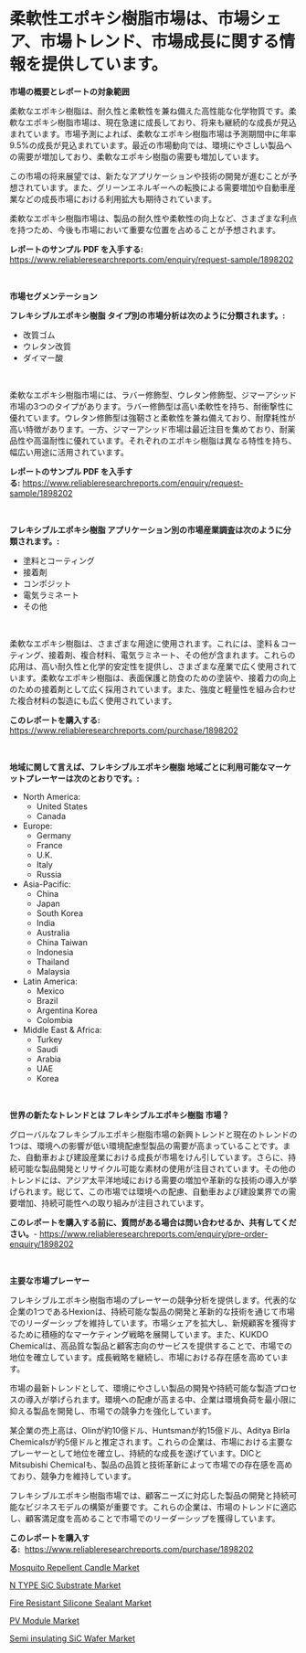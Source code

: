 <p><h1>柔軟性エポキシ樹脂市場は、市場シェア、市場トレンド、市場成長に関する情報を提供しています。</h1></p><p><strong>市場の概要とレポートの対象範囲</strong></p>
<p><p>柔軟なエポキシ樹脂は、耐久性と柔軟性を兼ね備えた高性能な化学物質です。柔軟なエポキシ樹脂市場は、現在急速に成長しており、将来も継続的な成長が見込まれています。市場予測によれば、柔軟なエポキシ樹脂市場は予測期間中に年率9.5%の成長が見込まれています。最近の市場動向では、環境にやさしい製品への需要が増加しており、柔軟なエポキシ樹脂の需要も増加しています。</p><p>この市場の将来展望では、新たなアプリケーションや技術の開発が進むことが予想されています。また、グリーンエネルギーへの転換による需要増加や自動車産業などの成長市場における利用拡大も期待されています。</p><p>柔軟なエポキシ樹脂市場は、製品の耐久性や柔軟性の向上など、さまざまな利点を持つため、今後も市場において重要な位置を占めることが予想されます。</p></p>
<p><strong>レポートのサンプル PDF を入手する:</strong> <a href="https://www.reliableresearchreports.com/enquiry/request-sample/1898202">https://www.reliableresearchreports.com/enquiry/request-sample/1898202</a></p>
<p>&nbsp;</p>
<p><strong>市場セグメンテーション</strong></p>
<p><strong>フレキシブルエポキシ樹脂 タイプ別の市場分析は次のように分類されます。:</strong></p>
<p><ul><li>改質ゴム</li><li>ウレタン改質</li><li>ダイマー酸</li></ul></p>
<p>&nbsp;</p>
<p><p>柔軟なエポキシ樹脂市場には、ラバー修飾型、ウレタン修飾型、ジマーアシッド市場の3つのタイプがあります。ラバー修飾型は高い柔軟性を持ち、耐衝撃性に優れています。ウレタン修飾型は強靭さと柔軟性を兼ね備えており、耐摩耗性が高い特徴があります。一方、ジマーアシッド市場は最近注目を集めており、耐薬品性や高温耐性に優れています。それぞれのエポキシ樹脂は異なる特性を持ち、幅広い用途に活用されています。</p></p>
<p><strong>レポートのサンプル PDF を入手する:</strong>&nbsp;<a href="https://www.reliableresearchreports.com/enquiry/request-sample/1898202">https://www.reliableresearchreports.com/enquiry/request-sample/1898202</a></p>
<p>&nbsp;</p>
<p><strong> フレキシブルエポキシ樹脂 アプリケーション別の市場産業調査は次のように分類されます。:</strong></p>
<p><ul><li>塗料とコーティング</li><li>接着剤</li><li>コンポジット</li><li>電気ラミネート</li><li>その他</li></ul></p>
<p>&nbsp;</p>
<p><p>柔軟なエポキシ樹脂は、さまざまな用途に使用されます。これには、塗料＆コーティング、接着剤、複合材料、電気ラミネート、その他が含まれます。これらの応用は、高い耐久性と化学的安定性を提供し、さまざまな産業で広く使用されています。柔軟なエポキシ樹脂は、表面保護と防食のための塗装や、接着力の向上のための接着剤として広く採用されています。また、強度と軽量性を組み合わせた複合材料の製造にも広く使用されています。</p></p>
<p><strong>このレポートを購入する:</strong>&nbsp; <a href="https://www.reliableresearchreports.com/purchase/1898202">https://www.reliableresearchreports.com/purchase/1898202</a></p>
<p>&nbsp;</p>
<p><strong>地域に関して言えば、フレキシブルエポキシ樹脂 地域ごとに利用可能なマーケットプレーヤーは次のとおりです。:</strong></p>
<p><ul>
    <li>
        North America:
        <ul>
            <li>United States</li>
            <li>Canada</li>
        </ul>
    </li>
    <li>
        Europe:
        <ul>
            <li>Germany</li>
            <li>France</li>
            <li>U.K.</li>
            <li>Italy</li>
            <li>Russia</li>
        </ul>
    </li>
    <li>
        Asia-Pacific:
        <ul>
            <li>China</li>
            <li>Japan</li>
            <li>South Korea</li>
            <li>India</li>
            <li>Australia</li>
            <li>China Taiwan</li>
            <li>Indonesia</li>
            <li>Thailand</li>
            <li>Malaysia</li>
        </ul>
    </li>
    <li>
        Latin America:
        <ul>
            <li>Mexico</li>
            <li>Brazil</li>
            <li>Argentina Korea</li>
            <li>Colombia</li>
        </ul>
    </li>
    <li>
        Middle East & Africa:
        <ul>
            <li>Turkey</li>
            <li>Saudi</li>
            <li>Arabia</li>
            <li>UAE</li>
            <li>Korea</li>
        </ul>
    </li>
    </ul></p>
<p>&nbsp;</p>
<p><strong>世界の新たなトレンドとは フレキシブルエポキシ樹脂 市場？</strong></p>
<p><p>グローバルなフレキシブルエポキシ樹脂市場の新興トレンドと現在のトレンドの1つは、環境への影響が低い環境配慮型製品の需要が高まっていることです。また、自動車および建設産業における成長が市場をけん引しています。さらに、持続可能な製品開発とリサイクル可能な素材の使用が注目されています。その他のトレンドには、アジア太平洋地域における需要の増加や革新的な技術の導入が挙げられます。総じて、この市場では環境への配慮、自動車および建設業界での需要増加、持続可能性への取り組みが注目されています。</p></p>
<p><strong>このレポートを購入する前に、質問がある場合は問い合わせるか、共有してください。</strong>- <a href="https://www.reliableresearchreports.com/enquiry/pre-order-enquiry/1898202">https://www.reliableresearchreports.com/enquiry/pre-order-enquiry/1898202</a></p>
<p>&nbsp;</p>
<p><strong>主要な市場プレーヤー</strong></p>
<p><p>フレキシブルエポキシ樹脂市場のプレーヤーの競争分析を提供します。代表的な企業の1つであるHexionは、持続可能な製品の開発と革新的な技術を通じて市場でのリーダーシップを維持しています。市場シェアを拡大し、新規顧客を獲得するために積極的なマーケティング戦略を展開しています。また、KUKDO Chemicalは、高品質な製品と顧客志向のサービスを提供することで、市場での地位を確立しています。成長戦略を継続し、市場における存在感を高めています。</p><p>市場の最新トレンドとして、環境にやさしい製品の開発や持続可能な製造プロセスの導入が挙げられます。環境への配慮が高まる中、企業は環境負荷を最小限に抑える製品を開発し、市場での競争力を強化しています。</p><p>某企業の売上高は、Olinが約10億ドル、Huntsmanが約15億ドル、Aditya Birla Chemicalsが約5億ドルと推定されます。これらの企業は、市場における主要なプレーヤーとして地位を確立し、持続的な成長を遂げています。DICとMitsubishi Chemicalも、製品の品質と技術革新によって市場での存在感を高めており、競争力を維持しています。</p><p>フレキシブルエポキシ樹脂市場では、顧客ニーズに対応した製品の開発と持続可能なビジネスモデルの構築が重要です。これらの企業は、市場のトレンドに適応し、顧客満足度を高めることで市場でのリーダーシップを獲得しています。</p></p>
<p><strong>このレポートを購入する:</strong>&nbsp;&nbsp;<a href="https://www.reliableresearchreports.com/purchase/1898202">https://www.reliableresearchreports.com/purchase/1898202</a></p>
<p><p><a href="https://shimmer-gardenia-37a.notion.site/Mosquito-Repellent-Candle-Market-Size-Evaluating-its-Market-Trends-Growth-and-Projections-2024--9ec43bb3ff8d46f29629bc053acd0a47">Mosquito Repellent Candle Market</a></p><p><a href="https://view.publitas.com/reportprime-1/n-type-sic-substrate-market-growth-market-trends-covid-19-impact-and-forecasts-for-period-from-2024-2031/">N TYPE SiC Substrate Market</a></p><p><a href="https://github.com/markusgodoy/Market-Research-Report-List-2/blob/main/fire-resistant-silicone-sealant-market.md">Fire Resistant Silicone Sealant Market</a></p><p><a href="https://unruly-ladybug-44b.notion.site/PV-Module-Market-Dynamics-2024-2031-Also-about-Its-Market-Trends-Projections-and-Opportunities-19abebe34098426796eff0d6b2b475dd">PV Module Market</a></p><p><a href="https://view.publitas.com/reportprime-1/semi-insulating-sic-wafer-market-size-global-industry-overview-market-segmentation-and-forecast-2024-to-2031/">Semi insulating SiC Wafer Market</a></p></p>